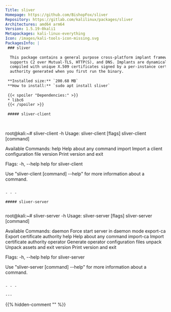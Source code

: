 ```yaml
---
Title: sliver
Homepage: https://github.com/BishopFox/sliver
Repository: https://gitlab.com/kalilinux/packages/sliver
Architectures: amd64 arm64
Version: 1.5.19-0kali1
Metapackages: kali-linux-everything 
Icon: /images/kali-tools-icon-missing.svg
PackagesInfo: |
 ### sliver
 
  This package contains a general purpose cross-platform implant framework that
  supports C2 over Mutual-TLS, HTTP(S), and DNS. Implants are dynamically
  compiled with unique X.509 certificates signed by a per-instance certificate
  authority generated when you first run the binary.
 
 **Installed size:** `200.68 MB`  
 **How to install:** `sudo apt install sliver`  
 
 {{< spoiler "Dependencies:" >}}
 * libc6 
 {{< /spoiler >}}
 
 ##### sliver-client
 
 
 ```
 root@kali:~# sliver-client -h
 Usage:
   sliver-client [flags]
   sliver-client [command]
 
 Available Commands:
   help        Help about any command
   import      Import a client configuration file
   version     Print version and exit
 
 Flags:
   -h, --help   help for sliver-client
 
 Use "sliver-client [command] --help" for more information about a command.
 ```
 
 - - -
 
 ##### sliver-server
 
 
 ```
 root@kali:~# sliver-server -h
 Usage:
   sliver-server [flags]
   sliver-server [command]
 
 Available Commands:
   daemon      Force start server in daemon mode
   export-ca   Export certificate authority
   help        Help about any command
   import-ca   Import certificate authority
   operator    Generate operator configuration files
   unpack      Unpack assets and exit
   version     Print version and exit
 
 Flags:
   -h, --help   help for sliver-server
 
 Use "sliver-server [command] --help" for more information about a command.
 ```
 
 - - -
 
---
```

{{% hidden-comment "<!--Do not edit anything above this line-->" %}}
